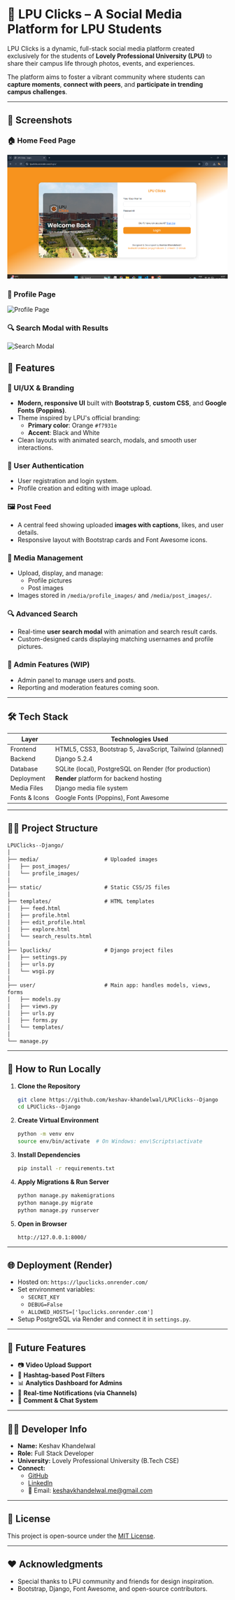 # 📸 LPU Clicks – A Social Media Platform for LPU Students

LPU Clicks is a dynamic, full-stack social media platform created exclusively for the students of **Lovely Professional University (LPU)** to share their campus life through photos, events, and experiences.

The platform aims to foster a vibrant community where students can **capture moments**, **connect with peers**, and **participate in trending campus challenges**.

---
## 📸 Screenshots

### 🏠 Home Feed Page
![Home Feed](Screenshot%202025-07-21%20105744.png)

### 👤 Profile Page
![Profile Page](assets/profile.png)

### 🔍 Search Modal with Results
![Search Modal](assets/search.png)


## 🌟 Features

### 🎨 UI/UX & Branding
- **Modern, responsive UI** built with **Bootstrap 5**, **custom CSS**, and **Google Fonts (Poppins)**.
- Theme inspired by LPU's official branding:
  - **Primary color**: Orange `#f7931e`
  - **Accent**: Black and White
- Clean layouts with animated search, modals, and smooth user interactions.

### 👥 User Authentication
- User registration and login system.
- Profile creation and editing with image upload.

### 🖼️ Post Feed
- A central feed showing uploaded **images with captions**, likes, and user details.
- Responsive layout with Bootstrap cards and Font Awesome icons.

### 📂 Media Management
- Upload, display, and manage:
  - Profile pictures
  - Post images
- Images stored in `/media/profile_images/` and `/media/post_images/`.

### 🔍 Advanced Search
- Real-time **user search modal** with animation and search result cards.
- Custom-designed cards displaying matching usernames and profile pictures.

### 🔧 Admin Features (WIP)
- Admin panel to manage users and posts.
- Reporting and moderation features coming soon.

---

## 🛠 Tech Stack

| Layer       | Technologies Used                                     |
|-------------|--------------------------------------------------------|
| Frontend    | HTML5, CSS3, Bootstrap 5, JavaScript, Tailwind (planned) |
| Backend     | Django 5.2.4                                           |
| Database    | SQLite (local), PostgreSQL on Render (for production) |
| Deployment  | **Render** platform for backend hosting               |
| Media Files | Django media file system                              |
| Fonts & Icons | Google Fonts (Poppins), Font Awesome               |

---

## 🧑‍💻 Project Structure

```
LPUClicks--Django/
│
├── media/                     # Uploaded images
│   ├── post_images/
│   └── profile_images/
│
├── static/                    # Static CSS/JS files
│
├── templates/                 # HTML templates
│   ├── feed.html
│   ├── profile.html
│   ├── edit_profile.html
│   ├── explore.html
│   └── search_results.html
│
├── lpuclicks/                 # Django project files
│   ├── settings.py
│   ├── urls.py
│   └── wsgi.py
│
├── user/                      # Main app: handles models, views, forms
│   ├── models.py
│   ├── views.py
│   ├── urls.py
│   ├── forms.py
│   └── templates/
│
└── manage.py
```

---

## 🚀 How to Run Locally

1. **Clone the Repository**
   ```bash
   git clone https://github.com/keshav-khandelwal/LPUClicks--Django
   cd LPUClicks--Django
   ```

2. **Create Virtual Environment**
   ```bash
   python -m venv env
   source env/bin/activate  # On Windows: env\Scripts\activate
   ```

3. **Install Dependencies**
   ```bash
   pip install -r requirements.txt
   ```

4. **Apply Migrations & Run Server**
   ```bash
   python manage.py makemigrations
   python manage.py migrate
   python manage.py runserver
   ```

5. **Open in Browser**
   ```
   http://127.0.0.1:8000/
   ```

---

## 🌐 Deployment (Render)

- Hosted on: `https://lpuclicks.onrender.com/`
- Set environment variables:
  - `SECRET_KEY`
  - `DEBUG=False`
  - `ALLOWED_HOSTS=['lpuclicks.onrender.com']`
- Setup PostgreSQL via Render and connect it in `settings.py`.

---

## 🧩 Future Features

- 📷 **Video Upload Support**
- 📌 **Hashtag-based Post Filters**
- 📊 **Analytics Dashboard for Admins**
- 🔔 **Real-time Notifications (via Channels)**
- 💬 **Comment & Chat System**

---

## 👨‍💻 Developer Info

- **Name:** Keshav Khandelwal
- **Role:** Full Stack Developer
- **University:** Lovely Professional University (B.Tech CSE)
- **Connect:**
  - [GitHub](https://github.com/keshav-khandelwal)
  - [LinkedIn](https://www.linkedin.com/in/keshav-khandelwal-kk/)
  - 📧 Email: keshavkhandelwal.me@gmail.com

---

## 📄 License

This project is open-source under the [MIT License](LICENSE).

---

## ❤️ Acknowledgments

- Special thanks to LPU community and friends for design inspiration.
- Bootstrap, Django, Font Awesome, and open-source contributors.
